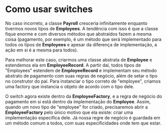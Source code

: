 # Como usar switches

No caso incorreto, a classe **Payroll** cresceria infinitamente enquanto tivermos novos tipos de **Employees**. A tendência com isso é que a classe fique enorme e com diversos métodos que abstraídos fazem a mesma coisa (pagamento, por exemplo, é um método que será implementado para todos os tipos de **Employees** e apesar da diferença de implementação, a ação em si é a mesma para todos).

Para melhorar este caso, criarmos uma classe abstrata de **Employee** e estendemos ela em **EmployeeRecord**. A partir daí, todos tipos de "Employees" estendem de **EmployeeRecord** e implementam seu método abstrato de pagamento com suas regras de negócio, além de setar o tipo no construtor do pai. Para instanciar o tipo correto de "employee", criamos uma factory que instancia o objeto de acordo com o tipo dele.

O switch agora existe dentro da **EmployeeFactory**, e a regra de negócio do pagamento em si está dentro da implementação do **Employee**. Assim, quando um novo tipo de "employee" for criado, precisaremos abrir a **EmployeeFactory** pelo único motivo que ela existe: criar uma implementação específica dele. Já nossa regre de negócio é guardada em um método comum a todos, com suas especificidades onde tem que estar.